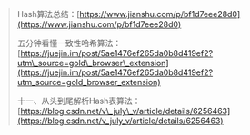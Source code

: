 > Hash算法总结：[https://www.jianshu.com/p/bf1d7eee28d0](https://www.jianshu.com/p/bf1d7eee28d0)
>
> 五分钟看懂一致性哈希算法：[https://juejin.im/post/5ae1476ef265da0b8d419ef2?utm\_source=gold\_browser\_extension](https://juejin.im/post/5ae1476ef265da0b8d419ef2?utm_source=gold_browser_extension)
>
> 十一、从头到尾解析Hash表算法：[https://blog.csdn.net/v\_july\_v/article/details/6256463](https://blog.csdn.net/v_july_v/article/details/6256463)



